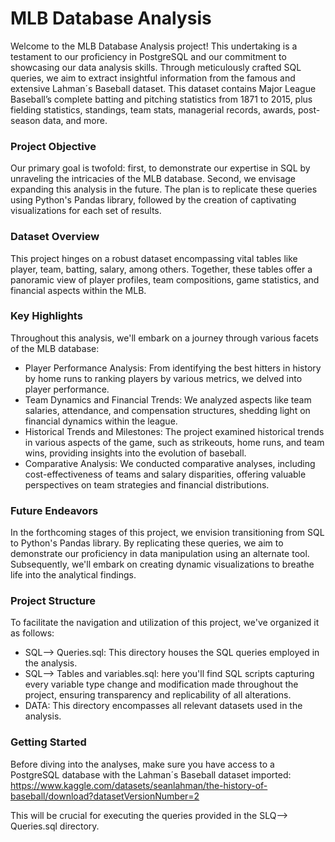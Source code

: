# MLB Database Analysis
Welcome to the MLB Database Analysis project! This undertaking is a testament to our proficiency in PostgreSQL and our commitment to showcasing our data analysis skills. Through meticulously crafted SQL queries, we aim to extract insightful information from the famous and extensive Lahman´s Baseball dataset. This dataset contains Major League Baseball’s complete batting and pitching statistics from 1871 to 2015, plus fielding statistics, standings, team stats, managerial records, awards, post-season data, and more.





### Project Objective
Our primary goal is twofold: first, to demonstrate our expertise in SQL by unraveling the intricacies of the MLB database. Second, we envisage expanding this analysis in the future. The plan is to replicate these queries using Python's Pandas library, followed by the creation of captivating visualizations for each set of results.

### Dataset Overview
This project hinges on a robust dataset encompassing vital tables like player, team, batting, salary, among others. Together, these tables offer a panoramic view of player profiles, team compositions, game statistics, and financial aspects within the MLB.

### Key Highlights
Throughout this analysis, we'll embark on a journey through various facets of the MLB database:

* Player Performance Analysis: From identifying the best hitters in history by home runs to ranking players by various metrics, we delved into player performance.
* Team Dynamics and Financial Trends: We analyzed aspects like team salaries, attendance, and compensation structures, shedding light on financial dynamics within the league.
* Historical Trends and Milestones: The project examined historical trends in various aspects of the game, such as strikeouts, home runs, and team wins, providing insights into the evolution of baseball.
* Comparative Analysis: We conducted comparative analyses, including cost-effectiveness of teams and salary disparities, offering valuable perspectives on team strategies and financial distributions.

### Future Endeavors
In the forthcoming stages of this project, we envision transitioning from SQL to Python's Pandas library. By replicating these queries, we aim to demonstrate our proficiency in data manipulation using an alternate tool. Subsequently, we'll embark on creating dynamic visualizations to breathe life into the analytical findings.

### Project Structure
To facilitate the navigation and utilization of this project, we've organized it as follows:

* SQL--> Queries.sql: This directory houses the SQL queries employed in the analysis.
* SQL--> Tables and variables.sql: here you'll find SQL scripts capturing every variable type change and modification made throughout the project, ensuring transparency and replicability of all alterations.
* DATA: This directory encompasses all relevant datasets used in the analysis.


### Getting Started
Before diving into the analyses, make sure you have access to a PostgreSQL database with the Lahman´s Baseball dataset imported: https://www.kaggle.com/datasets/seanlahman/the-history-of-baseball/download?datasetVersionNumber=2 

 This will be crucial for executing the queries provided in the SLQ--> Queries.sql directory.


